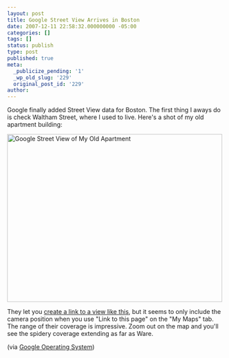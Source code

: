 ```yaml
---
layout: post
title: Google Street View Arrives in Boston
date: 2007-12-11 22:58:32.000000000 -05:00
categories: []
tags: []
status: publish
type: post
published: true
meta:
  _publicize_pending: '1'
  _wp_old_slug: '229'
  original_post_id: '229'
author: 
---
```

Google finally added Street View data for Boston.  The first thing I aways do is check Waltham Street, where I used to live.  Here's a shot of my old apartment building:

<a href="http://www.flickr.com/photos/matthewsim/2104466118/" title="Google Street View of My Old Apartment by matthewsim, on Flickr"><img src="https://farm3.static.flickr.com/2267/2104466118_12b52ec173.jpg" width="500" height="390" alt="Google Street View of My Old Apartment" /></a>

They let you <a href="http://maps.google.com/maps/mm?q=50+Waltham+St,+Boston,+MA+02118,+USA&amp;ie=UTF8&amp;hl=en&amp;ll=42.349791,-71.069098&amp;spn=0.018935,0.031242&amp;z=15&amp;om=1&amp;layer=c&amp;cbll=42.342331,-71.069598&amp;cbp=1,571.0961666118563,,0,-13.130095700493671">create a link to a view like this</a>, but it seems to only include the camera position when you use "Link to this page" on the "My Maps" tab.  The range of their coverage is impressive.  Zoom out on the map and you'll see the spidery coverage extending as far as Ware.

(via <a href="http://googlesystem.blogspot.com/2007/12/street-view-images-for-dallas-detroit.html">Google Operating System</a>)
